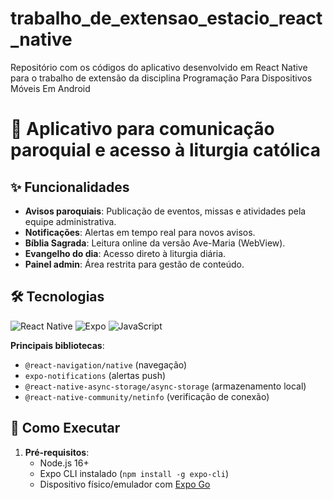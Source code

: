 # trabalho_de_extensao_estacio_react_native
Repositório com os códigos do aplicativo desenvolvido em React Native para o trabalho de extensão da disciplina Programação Para Dispositivos Móveis Em Android

# 📱 Aplicativo para comunicação paroquial e acesso à liturgia católica 

## ✨ Funcionalidades
- **Avisos paroquiais**: Publicação de eventos, missas e atividades pela equipe administrativa.
- **Notificações**: Alertas em tempo real para novos avisos.
- **Bíblia Sagrada**: Leitura online da versão Ave-Maria (WebView).
- **Evangelho do dia**: Acesso direto à liturgia diária.
- **Painel admin**: Área restrita para gestão de conteúdo.

## 🛠 Tecnologias
![React Native](https://img.shields.io/badge/React_Native-20232A?style=for-the-badge&logo=react&logoColor=61DAFB)
![Expo](https://img.shields.io/badge/Expo-1B1F23?style=for-the-badge&logo=expo&logoColor=white)
![JavaScript](https://img.shields.io/badge/JavaScript-F7DF1E?style=for-the-badge&logo=javascript&logoColor=black)

**Principais bibliotecas**:
- `@react-navigation/native` (navegação)
- `expo-notifications` (alertas push)
- `@react-native-async-storage/async-storage` (armazenamento local)
- `@react-native-community/netinfo` (verificação de conexão)

## 🚀 Como Executar
1. **Pré-requisitos**:
   - Node.js 16+
   - Expo CLI instalado (`npm install -g expo-cli`)
   - Dispositivo físico/emulador com [Expo Go](https://expo.dev/client)
